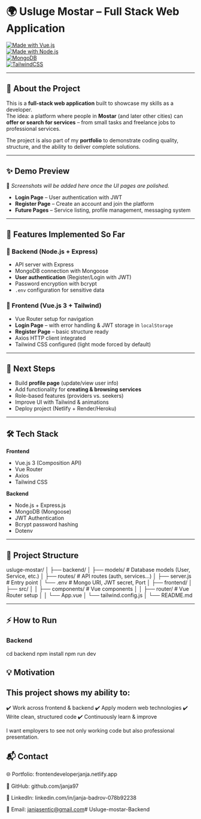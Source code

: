 # 🌍 Usluge Mostar – Full Stack Web Application  

[![Made with Vue.js](https://img.shields.io/badge/Vue.js-3-green?logo=vue.js)](https://vuejs.org/)  
[![Made with Node.js](https://img.shields.io/badge/Node.js-Express-green?logo=node.js)](https://expressjs.com/)  
[![MongoDB](https://img.shields.io/badge/Database-MongoDB-brightgreen?logo=mongodb)](https://www.mongodb.com/)  
[![TailwindCSS](https://img.shields.io/badge/Styled%20with-TailwindCSS-38bdf8?logo=tailwindcss)](https://tailwindcss.com/)  

---

## 🌟 About the Project  
This is a **full-stack web application** built to showcase my skills as a developer.  
The idea: a platform where people in **Mostar** (and later other cities) can **offer or search for services** – from small tasks and freelance jobs to professional services.  

The project is also part of my **portfolio** to demonstrate coding quality, structure, and the ability to deliver complete solutions.  

---

## ✨ Demo Preview  
📸 *Screenshots will be added here once the UI pages are polished.*  

- **Login Page** – User authentication with JWT  
- **Register Page** – Create an account and join the platform  
- **Future Pages** – Service listing, profile management, messaging system  

---

## 🚀 Features Implemented So Far  

### 🔐 Backend (Node.js + Express)  
- API server with Express  
- MongoDB connection with Mongoose  
- **User authentication** (Register/Login with JWT)  
- Password encryption with bcrypt  
- `.env` configuration for sensitive data  

### 🎨 Frontend (Vue.js 3 + Tailwind)  
- Vue Router setup for navigation  
- **Login Page** – with error handling & JWT storage in `localStorage`  
- **Register Page** – basic structure ready  
- Axios HTTP client integrated  
- Tailwind CSS configured (light mode forced by default)  

---

## 🎯 Next Steps  
- Build **profile page** (update/view user info)  
- Add functionality for **creating & browsing services**  
- Role-based features (providers vs. seekers)  
- Improve UI with Tailwind & animations  
- Deploy project (Netlify + Render/Heroku)  

---

## 🛠️ Tech Stack  

**Frontend**  
- Vue.js 3 (Composition API)  
- Vue Router  
- Axios  
- Tailwind CSS  

**Backend**  
- Node.js + Express.js  
- MongoDB (Mongoose)  
- JWT Authentication  
- Bcrypt password hashing  
- Dotenv  

---

## 📂 Project Structure  

usluge-mostar/
│
├── backend/
│ ├── models/ # Database models (User, Service, etc.)
│ ├── routes/ # API routes (auth, services...)
│ ├── server.js # Entry point
│ └── .env # Mongo URI, JWT secret, Port
│
├── frontend/
│ ├── src/
│ │ ├── components/ # Vue components
│ │ ├── router/ # Vue Router setup
│ │ └── App.vue
│ └── tailwind.config.js
│
└── README.md


---

## ⚡ How to Run  

### Backend  
cd backend
npm install
npm run dev

## 💡 Motivation

## This project shows my ability to:
✔️ Work across frontend & backend
✔️ Apply modern web technologies
✔️ Write clean, structured code
✔️ Continuously learn & improve

I want employers to see not only working code but also professional presentation.

## 📬 Contact

🌐 Portfolio: frontendeveloperjanja.netlify.app

🐙 GitHub: github.com/janja97

💼 LinkedIn: linkedin.com/in/janja-badrov-078b92238

📧 Email: janjasentic@gmail.com# Usluge-mostar-Backend
